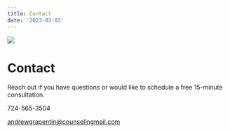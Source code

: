 ```yaml
---
title: Contact
date: '2023-03-03'
---
```


<img src="/img/andy.jpeg" class="profile-photo align-right">

# Contact

Reach out if you have questions or would like to schedule a free 15-minute consultation.

724-565-3504

<a href="mailto:andrewgrapentin@counselingmail.com">andrewgrapentin@counselingmail.com</a>

<!-- add contact form later -->
